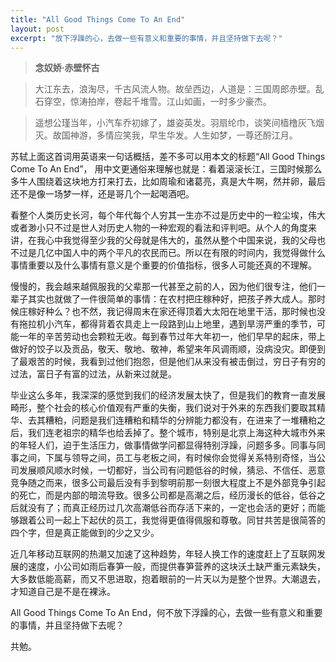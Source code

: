 ```yaml
---
title: "All Good Things Come To An End"
layout: post
excerpt: "放下浮躁的心，去做一些有意义和重要的事情，并且坚持做下去呢？"
---
```


> **念奴娇·赤壁怀古**

> 大江东去，浪淘尽，千古风流人物。故垒西边，人道是：三国周郎赤壁。乱石穿空，惊涛拍岸，卷起千堆雪。江山如画，一时多少豪杰。

> 遥想公瑾当年，小汽车乔初嫁了，雄姿英发。羽扇纶巾，谈笑间樯橹灰飞烟灭。故国神游，多情应笑我，早生华发。人生如梦，一尊还酹江月。

苏轼上面这首词用英语来一句话概括，差不多可以用本文的标题“All Good Things Come To An End”， 用中文更通俗来理解也就是：看着滚滚长江，三国时候那么多牛人围绕着这块地方打来打去，比如周瑜和诸葛亮，真是大牛啊，然并卵，最后还不是像一场梦一样，还是哥几个一起喝酒吧。

看整个人类历史长河，每个年代每个人穷其一生亦不过是历史中的一粒尘埃，伟大或者渺小只不过是世人对历史人物的一种宏观的看法和评判吧。从个人的角度来讲，在我心中我觉得至少我的父母就是伟大的，虽然从整个中国来说，我的父母也不过是几亿中国人中的两个平凡的农民而已。所以在有限的时间内，我觉得做什么事情重要以及什么事情有意义是个重要的价值指标，很多人可能还真的不理解。

慢慢的，我会越来越佩服我的父辈那一代甚至之前的人，因为他们很专注，他们一辈子其实也就做了一件很简单的事情：在农村把庄稼种好，把孩子养大成人。那时候庄稼好种么？也不然，我记得周末在家还得顶着大太阳在地里干活，那时候也没有拖拉机小汽车，都得背着农具走上一段路到山上地里，遇到旱涝严重的季节，可能一年的辛苦劳动也会颗粒无收。每到春节过年大年初一，他们早早的起床，带上做好的饺子以及贡品，敬天、敬地、敬神，希望来年风调雨顺，没病没灾。即便到了最艰苦的时候，我看到过他们抱怨，但是他们从来没有被击倒过，穷日子有穷的过法，富日子有富的过法，从新来过就是。

毕业这么多年，我深深的感觉到我们的经济发展太快了，但是我们的教育一直发展畸形，整个社会的核心价值观有严重的失衡，我们说对于外来的东西我们要取其精华、去其糟粕，问题是我们连糟粕和精华的分辨能力都没有，在进来了一堆糟粕之后，我们连老祖宗的精华也给丢掉了。整个城市，特别是北京上海这种大城市外来的年轻人们，迫于生活压力，做事情做学问都显得特别浮躁，问题多多。同事与同事之间，下属与领导之间，员工与老板之间，有时候你会觉得关系特别奇怪，当公司发展顺风顺水时候，一切都好，当公司有问题低谷的时候，猜忌、不信任、恶意竞争随之而来，很多公司最后没有手到黎明前那一刻很大程度上不是外部竞争引起的死亡，而是内部的暗流导致。很多公司都是高潮之后，经历漫长的低谷，低谷之后就没有了；而真正经历过几次高潮低谷而存活下来的，一定也会活的更好；而能够跟着公司一起上下起伏的员工，我觉得更值得佩服和尊敬。同甘共苦是很简答的四个字，但是真正能做到的少之又少。

近几年移动互联网的热潮又加速了这种趋势，年轻人换工作的速度赶上了互联网发展的速度，小公司如雨后春笋一般，而提供春笋营养的这块沃土缺严重元素缺失，大多数低能高薪，而又不思进取，抱着眼前的一片天以为是整个世界。大潮退去，才知道自己是不是在裸泳。

All Good Things Come To An End，何不放下浮躁的心，去做一些有意义和重要的事情，并且坚持做下去呢？

共勉。

